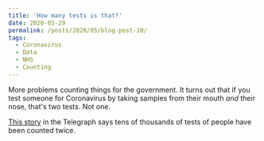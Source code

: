 ```yaml
---
title: 'How many tests is that?'
date: 2020-05-29
permalink: /posts/2020/05/blog-post-10/
tags:
  - Coronavirus
  - Data
  - NHS
  - Counting
---
```


More problems counting things for the government. It turns out that if you test someone for Coronavirus by taking samples from their mouth *and* their nose, that's two tests. Not one.

[This story](https://www.telegraph.co.uk/global-health/science-and-disease/tens-thousands-coronavirus-tests-have-double-counted-officials/) in the Telegraph says tens of thousands of tests of people have been counted twice.
